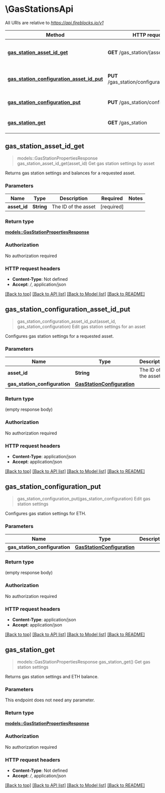 # \GasStationsApi

All URIs are relative to *https://api.fireblocks.io/v1*

Method | HTTP request | Description
------------- | ------------- | -------------
[**gas_station_asset_id_get**](GasStationsApi.md#gas_station_asset_id_get) | **GET** /gas_station/{assetId} | Get gas station settings by asset
[**gas_station_configuration_asset_id_put**](GasStationsApi.md#gas_station_configuration_asset_id_put) | **PUT** /gas_station/configuration/{assetId} | Edit gas station settings for an asset
[**gas_station_configuration_put**](GasStationsApi.md#gas_station_configuration_put) | **PUT** /gas_station/configuration | Edit gas station settings
[**gas_station_get**](GasStationsApi.md#gas_station_get) | **GET** /gas_station | Get gas station settings



## gas_station_asset_id_get

> models::GasStationPropertiesResponse gas_station_asset_id_get(asset_id)
Get gas station settings by asset

Returns gas station settings and balances for a requested asset.

### Parameters


Name | Type | Description  | Required | Notes
------------- | ------------- | ------------- | ------------- | -------------
**asset_id** | **String** | The ID of the asset | [required] |

### Return type

[**models::GasStationPropertiesResponse**](GasStationPropertiesResponse.md)

### Authorization

No authorization required

### HTTP request headers

- **Content-Type**: Not defined
- **Accept**: */*, application/json

[[Back to top]](#) [[Back to API list]](../README.md#documentation-for-api-endpoints) [[Back to Model list]](../README.md#documentation-for-models) [[Back to README]](../README.md)


## gas_station_configuration_asset_id_put

> gas_station_configuration_asset_id_put(asset_id, gas_station_configuration)
Edit gas station settings for an asset

Configures gas station settings for a requested asset.

### Parameters


Name | Type | Description  | Required | Notes
------------- | ------------- | ------------- | ------------- | -------------
**asset_id** | **String** | The ID of the asset | [required] |
**gas_station_configuration** | [**GasStationConfiguration**](GasStationConfiguration.md) |  | [required] |

### Return type

 (empty response body)

### Authorization

No authorization required

### HTTP request headers

- **Content-Type**: application/json
- **Accept**: application/json

[[Back to top]](#) [[Back to API list]](../README.md#documentation-for-api-endpoints) [[Back to Model list]](../README.md#documentation-for-models) [[Back to README]](../README.md)


## gas_station_configuration_put

> gas_station_configuration_put(gas_station_configuration)
Edit gas station settings

Configures gas station settings for ETH.

### Parameters


Name | Type | Description  | Required | Notes
------------- | ------------- | ------------- | ------------- | -------------
**gas_station_configuration** | [**GasStationConfiguration**](GasStationConfiguration.md) |  | [required] |

### Return type

 (empty response body)

### Authorization

No authorization required

### HTTP request headers

- **Content-Type**: application/json
- **Accept**: application/json

[[Back to top]](#) [[Back to API list]](../README.md#documentation-for-api-endpoints) [[Back to Model list]](../README.md#documentation-for-models) [[Back to README]](../README.md)


## gas_station_get

> models::GasStationPropertiesResponse gas_station_get()
Get gas station settings

Returns gas station settings and ETH balance.

### Parameters

This endpoint does not need any parameter.

### Return type

[**models::GasStationPropertiesResponse**](GasStationPropertiesResponse.md)

### Authorization

No authorization required

### HTTP request headers

- **Content-Type**: Not defined
- **Accept**: */*, application/json

[[Back to top]](#) [[Back to API list]](../README.md#documentation-for-api-endpoints) [[Back to Model list]](../README.md#documentation-for-models) [[Back to README]](../README.md)

